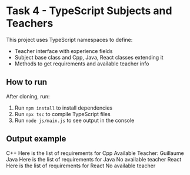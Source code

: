 # Task 4 - TypeScript Subjects and Teachers

This project uses TypeScript namespaces to define:

- Teacher interface with experience fields
- Subject base class and Cpp, Java, React classes extending it
- Methods to get requirements and available teacher info

## How to run
 After cloning, run:
1. Run `npm install` to install dependencies
2. Run `npx tsc` to compile TypeScript files
3. Run `node js/main.js` to see output in the console

## Output example

C++
Here is the list of requirements for Cpp
Available Teacher: Guillaume
Java
Here is the list of requirements for Java
No available teacher
React
Here is the list of requirements for React
No available teacher
